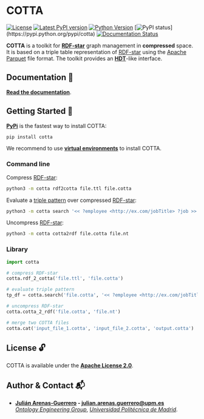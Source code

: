 # COTTA

[![License](https://img.shields.io/pypi/l/cotta.svg)](https://github.com/arenas-guerrero-julian/cotta/blob/main/LICENSE)
[![Latest PyPI version](https://img.shields.io/pypi/v/cotta?style=flat)](https://pypi.python.org/pypi/cotta)
[![Python Version](https://img.shields.io/pypi/pyversions/cotta.svg)](https://pypi.python.org/pypi/cott)
[![PyPI status](https://img.shields.io:/pypi/status/cotta?)](https://pypi.python.org/pypi/cotta)
[![Documentation Status](https://readthedocs.org/projects/cotta/badge/?version=latest)](https://cotta.readthedocs.io/en/latest/?badge=latest)

**COTTA** is a toolkit for **[RDF-star](https://w3c.github.io/rdf-star/cg-spec/2021-12-17.html)** graph management in **compressed** space. It is based on a triple table representation of [RDF-star](https://w3c.github.io/rdf-star/cg-spec/2021-12-17.html) using the [Apache Parquet](https://parquet.apache.org/) file format. The toolkit provides an **[HDT](https://www.rdfhdt.org/)**-like interface.

## Documentation :bookmark_tabs:

**[Read the documentation](https://cotta.readthedocs.io/en/latest/documentation/)**.

## Getting Started :rocket:

**[PyPi](https://pypi.org/project/cotta/)** is the fastest way to install COTTA:
```bash
pip install cotta
```

We recommend to use **[virtual environments](https://docs.python.org/3/library/venv.html#)** to install COTTA.

### Command line

Compress [RDF-star](https://w3c.github.io/rdf-star/cg-spec/2021-12-17.html):
```bash
python3 -m cotta rdf2cotta file.ttl file.cotta
```

Evaluate a [triple pattern](https://w3c.github.io/rdf-star/cg-spec/2021-12-17.html#dfn-triple-star-pattern) over compressed [RDF-star](https://w3c.github.io/rdf-star/cg-spec/2021-12-17.html):
```bash
python3 -m cotta search '<< ?employee <http://ex.com/jobTitle> ?job >> <http://ex.com/accordingTo> <http://ex.com/employee/22>'
```

Uncompress [RDF-star](https://w3c.github.io/rdf-star/cg-spec/2021-12-17.html):
```bash
python3 -m cotta cotta2rdf file.cotta file.nt
```

### Library

```python
import cotta

# compress RDF-star
cotta.rdf_2_cotta('file.ttl', 'file.cotta')

# evaluate triple pattern
tp_df = cotta.search('file.cotta', '<< ?employee <http://ex.com/jobTitle> ?job >> <http://ex.com/accordingTo> <http://ex.com/employee/22>')

# uncompress RDF-star
cotta.cotta_2_rdf('file.cotta', 'file.nt')

# merge two COTTA files
cotta.cat('input_file_1.cotta', 'input_file_2.cotta', 'output.cotta')
```

## License :unlock:

COTTA is available under the **[Apache License 2.0](https://github.com/cotta/cotta/blob/main/LICENSE)**.

## Author & Contact :mailbox_with_mail:

- **[Julián Arenas-Guerrero](https://github.com/arenas-guerrero-julian/) - [julian.arenas.guerrero@upm.es](mailto:julian.arenas.guerrero@upm.es)**  
*[Ontology Engineering Group](https://oeg.fi.upm.es)*, *[Universidad Politécnica de Madrid](https://www.upm.es/internacional)*.